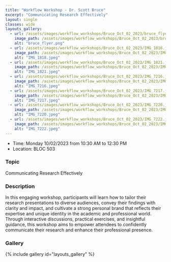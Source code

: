 ```yaml
---
title: "Workflow Workshop - Dr. Scott Bruce"
excerpt: "Communicating Research Effectively"
layout: single
classes: wide
layouts_gallery:
  - url: /assets/images/workflow_workshops/Bruce_Oct_02_2023/bruce_flyer.png
    image_path: /assets/images/workflow_workshops/Bruce_Oct_02_2023/bruce_flyer.png
    alt: "bruce_flyer.png"
  - url: /assets/images/workflow_workshops/Bruce_Oct_02_2023/IMG_1818.jpeg
    image_path: /assets/images/workflow_workshops/Bruce_Oct_02_2023/IMG_1818.jpeg
    alt: "IMG_1818.jpeg"
  - url: /assets/images/workflow_workshops/Bruce_Oct_02_2023/IMG_1821.jpeg
    image_path: /assets/images/workflow_workshops/Bruce_Oct_02_2023/IMG_1821.jpeg
    alt: "IMG_1821.jpeg"
  - url: /assets/images/workflow_workshops/Bruce_Oct_02_2023/IMG_7216.jpeg
    image_path: /assets/images/workflow_workshops/Bruce_Oct_02_2023/IMG_7216.jpeg
    alt: "IMG_7216.jpeg"
  - url: /assets/images/workflow_workshops/Bruce_Oct_02_2023/IMG_7217.jpeg
    image_path: /assets/images/workflow_workshops/Bruce_Oct_02_2023/IMG_7217.jpeg
    alt: "IMG_7217.jpeg"
  - url: /assets/images/workflow_workshops/Bruce_Oct_02_2023/IMG_7220.jpeg
    image_path: /assets/images/workflow_workshops/Bruce_Oct_02_2023/IMG_7220.jpeg
    alt: "IMG_7220.jpeg"
  - url: /assets/images/workflow_workshops/Bruce_Oct_02_2023/IMG_7222.jpeg
    image_path: /assets/images/workflow_workshops/Bruce_Oct_02_2023/IMG_7222.jpeg
    alt: "IMG_7222.jpeg"
---
```


- Time: Monday 10/02/2023 from 10:30 AM to 12:30 PM
- Location: BLOC 503

### Topic

Communicating Research Effectively

### Description


In this engaging workshop, participants will learn how to tailor their research presentations to diverse audiences, convey their findings with clarity and impact, and cultivate a strong personal brand that reflects their expertise and unique identity in the academic and professional world. Through interactive discussions, practical exercises, and insightful guidance, this workshop aims to empower attendees to confidently communicate their research and enhance their professional presence.

### Gallery 

{% include gallery id="layouts_gallery" %}
